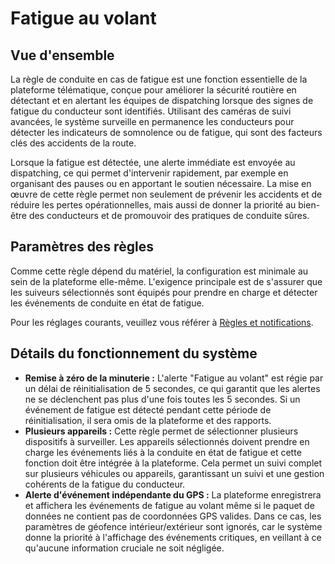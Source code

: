 # Fatigue au volant

## Vue d'ensemble

La règle de conduite en cas de fatigue est une fonction essentielle de la plateforme télématique, conçue pour améliorer la sécurité routière en détectant et en alertant les équipes de dispatching lorsque des signes de fatigue du conducteur sont identifiés. Utilisant des caméras de suivi avancées, le système surveille en permanence les conducteurs pour détecter les indicateurs de somnolence ou de fatigue, qui sont des facteurs clés des accidents de la route.

Lorsque la fatigue est détectée, une alerte immédiate est envoyée au dispatching, ce qui permet d'intervenir rapidement, par exemple en organisant des pauses ou en apportant le soutien nécessaire. La mise en œuvre de cette règle permet non seulement de prévenir les accidents et de réduire les pertes opérationnelles, mais aussi de donner la priorité au bien-être des conducteurs et de promouvoir des pratiques de conduite sûres.

## Paramètres des règles

Comme cette règle dépend du matériel, la configuration est minimale au sein de la plateforme elle-même. L'exigence principale est de s'assurer que les suiveurs sélectionnés sont équipés pour prendre en charge et détecter les événements de conduite en état de fatigue.

Pour les réglages courants, veuillez vous référer à [Règles et notifications](../../../guide-de-litilizateur/regles-et-notifications.md).

## Détails du fonctionnement du système

* **Remise à zéro de la minuterie :** L'alerte "Fatigue au volant" est régie par un délai de réinitialisation de 5 secondes, ce qui garantit que les alertes ne se déclenchent pas plus d'une fois toutes les 5 secondes. Si un événement de fatigue est détecté pendant cette période de réinitialisation, il sera omis de la plateforme et des rapports.
* **Plusieurs appareils :** Cette règle permet de sélectionner plusieurs dispositifs à surveiller. Les appareils sélectionnés doivent prendre en charge les événements liés à la conduite en état de fatigue et cette fonction doit être intégrée à la plateforme. Cela permet un suivi complet sur plusieurs véhicules ou appareils, garantissant un suivi et une gestion cohérents de la fatigue du conducteur.
* **Alerte d'événement indépendante du GPS :** La plateforme enregistrera et affichera les événements de fatigue au volant même si le paquet de données ne contient pas de coordonnées GPS valides. Dans ce cas, les paramètres de géofence intérieur/extérieur sont ignorés, car le système donne la priorité à l'affichage des événements critiques, en veillant à ce qu'aucune information cruciale ne soit négligée.
